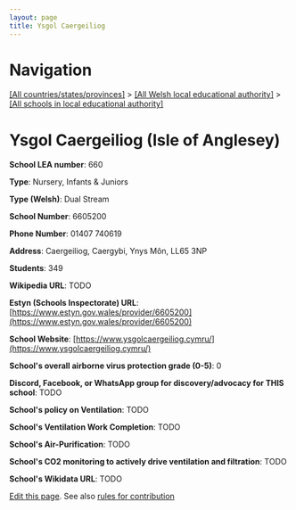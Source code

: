 ```yaml
---
layout: page
title: Ysgol Caergeiliog
---
```

# Navigation

[[All countries/states/provinces]](../../..) > [[All Welsh local educational authority]](../..) > [[All schools in local educational authority]](..)

# Ysgol Caergeiliog (Isle of Anglesey)

**School LEA number**: 660

**Type**: Nursery, Infants & Juniors

**Type (Welsh)**: Dual Stream

**School Number**: 6605200

**Phone Number**: 01407 740619

**Address**: Caergeiliog, Caergybi, Ynys Môn, LL65 3NP

**Students**: 349

**Wikipedia URL**: TODO

**Estyn (Schools Inspectorate) URL**: [https://www.estyn.gov.wales/provider/6605200](https://www.estyn.gov.wales/provider/6605200)

**School Website**: [https://www.ysgolcaergeiliog.cymru/](https://www.ysgolcaergeiliog.cymru/)

**School's overall airborne virus protection grade (0-5)**: 0

**Discord, Facebook, or WhatsApp group for discovery/advocacy for THIS school**: TODO

**School's policy on Ventilation**: TODO

**School's Ventilation Work Completion**: TODO

**School's Air-Purification**: TODO

**School's CO2 monitoring to actively drive ventilation and filtration**: TODO

**School's Wikidata URL**: TODO




[Edit this page](https://github.com/VentilationProject/Wales/edit/prif/./Isle_of_Anglesey/Ysgol_Caergeiliog.md). See also [rules for contribution](../../../contribution-rules/)
